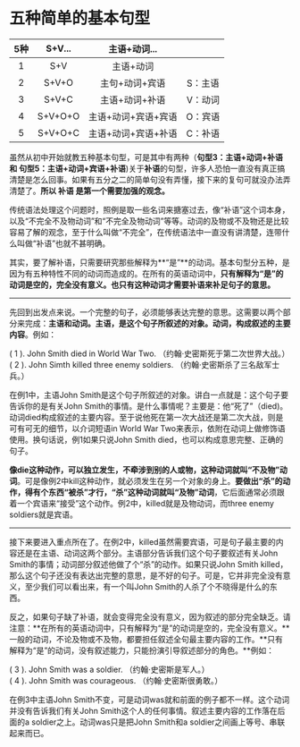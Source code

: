 # 五种简单的基本句型

|5种   |S+V...   |主语+动词...   |   |
|:---:|:---:|:---:|:---:|
|1   |S+V   |主语+动词   |   |
|2   |S+V+O   |主句+动词+宾语   |S：主语   |
|3   |S+V+C   |主语+动词+补语   |V：动词   |
|4   |S+V+O+O   |主语+动词+宾语+宾语   |O：宾语   |
|5   |S+V+O+C   |主语+动词+宾语+补语   |C：补语   |

虽然从初中开始就教五种基本句型，可是其中有两种（**句型3：主语+动词+补语 和 句型5：主语+动词+宾语+补语**)关于**补语**的句型，许多人恐怕一直没有真正搞清楚是怎么回事。如果有五分之二的简单句没有弄懂，接下来的复句可就没办法弄清楚了。**所以 补语 是第一个需要加强的观念。**

传统语法处理这个问题时，照例是取一些名词来搪塞过去，像“补语”这个词本身，以及“不完全不及物动词”和“不完全及物动词”等等。动词的及物或不及物还是比较容易了解的观念，至于什么叫做“不完全”，在传统语法中一直没有讲清楚，连带什么叫做“补语”也就不甚明确。

其实，要了解补语，只需要研究那些解释为**“是”**的动词。基本句型分五种，是因为有五种特性不同的动词而造成的。在所有的英语动词中，**只有解释为“是”的动词是空的，完全没有意义。也只有这种动词才需要补语来补足句子的意思。**

----

先回到出发点来说。一个完整的句子，必须能够表达完整的意思。这需要以两个部分来完成：**主语和动词。主语，是这个句子所叙述的对象。动词，构成叙述的主要内容**。例如：
>  
( 1 ). John Smith died in World War Two.
 （约翰·史密斯死于第二次世界大战。）  
( 2 ). John Simth killed three enemy soldiers.
（约翰·史密斯杀了三名敌军士兵。）

在例1中，主语John Smith是这个句子所叙述的对象。讲白一点就是：这个句子要告诉你的是有关John Smith的事情。是什么事情呢？主要是：他“死了”（died)。动词died构成叙述的主要内容。至于说他死在第一次大战还是第二次大战，则是可有可无的细节，以介词短语in World War Two来表示，依附在动词上做修饰语使用。换句话说，例1如果只说John Smith died，也可以构成意思完整、正确的句子。

**像die这种动作，可以独立发生，不牵涉到别的人或物，这种动词就叫“不及物”动词**。可是像例2中kill这种动作，就必须发生在另一个对象的身上。**要做出“杀”的动作，得有个东西“被杀”才行，“杀”这种动词就叫“及物”动词**，它后面通常必须跟着一个宾语来“接受”这个动作。例2中，killed就是及物动词，而three enemy soldiers就是宾语。

----

接下来要进入重点所在了。在例2中，killed虽然需要宾语，可是句子最主要的内容还是在主语、动词这两个部分。主语部分告诉我们这个句子要叙述有关John Smith的事情；动词部分叙述他做了个“杀”的动作。如果只说John Smith killed，那么这个句子还没有表达出完整的意思，是不好的句子。可是，它并非完全没有意义，至少我们可以看出来，有一个叫John Smith的人杀了个不晓得是什么的东西。

反之，如果句子缺了补语，就会变得完全没有意义，因为叙述的部分完全缺乏。请注意：**在所有的英语动词中，只有解释为“是”的动词是空的，完全没有意义。**一般的动词，不论及物或不及物，都要担任叙述全句最主要内容的工作。**只有解释为“是”的动词，没有叙述能力，只能扮演引导叙述部分的角色。**例如：
>  
( 3 ). John Smith was a soldier.
（约翰·史密斯是军人。）  
( 4 ). John Smith was courageous.
（约翰·史密斯很勇敢。）

在例3中主语John Smith不变，可是动词was就和前面的例子都不一样。这个动词并没有告诉我们有关John Smith这个人的任何事情。叙述主要内容的工作落在后面的a soldier之上。动词was只是把John Smith和a soldier之间画上等号、串联起来而已。
